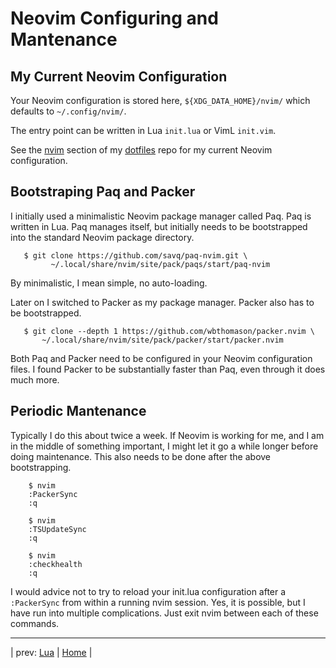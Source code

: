 # Neovim Configuring and Mantenance

## My Current Neovim Configuration

Your Neovim configuration is stored here,
`${XDG_DATA_HOME}/nvim/` which defaults to `~/.config/nvim/`.

The entry point can be written in Lua `init.lua` or VimL `init.vim`.

See the
[nvim](https://github.com/grscheller/dotfiles/tree/main/home/config/nvim)
section of my
[dotfiles](https://github.com/grscheller/dotfiles)
repo for my current Neovim configuration.

## Bootstraping Paq and Packer

I initially used a minimalistic Neovim package manager called Paq.
Paq is written in Lua.  Paq manages itself, but initially needs to
be bootstrapped into the standard Neovim package directory.

```
   $ git clone https://github.com/savq/paq-nvim.git \
         ~/.local/share/nvim/site/pack/paqs/start/paq-nvim
```

By minimalistic, I mean simple, no auto-loading.

Later on I switched to Packer as my package manager.  Packer also
has to be bootstrapped.

```
   $ git clone --depth 1 https://github.com/wbthomason/packer.nvim \
       ~/.local/share/nvim/site/pack/packer/start/packer.nvim  
```

Both Paq and Packer need to be configured in your Neovim configuration
files.  I found Packer to be substantially faster than Paq, even through
it does much more.

## Periodic Mantenance
Typically I do this about twice a week.  If Neovim is working
for me, and I am in the middle of something important, I might
let it go a while longer before doing maintenance.  This also
needs to be done after the above bootstrapping.

```
    $ nvim
    :PackerSync
    :q

    $ nvim
    :TSUpdateSync
    :q

    $ nvim
    :checkhealth
    :q
```

I would advice not to try to reload your init.lua configuration
after a `:PackerSync` from within a running nvim session.  Yes,
it is possible, but I have run into multiple complications.
Just exit nvim between each of these commands.

---

| prev: [Lua][1] | [Home][2] |

[1]: 11-Lua.md
[2]: ../README.md
